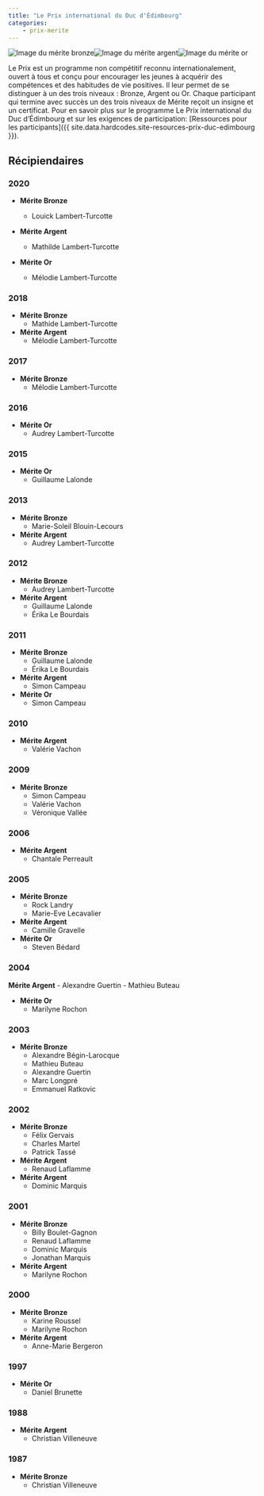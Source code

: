 ```yaml
---
title: "Le Prix international du Duc d'Édimbourg"
categories: 
    - prix-merite
---
```




<div class="duc-edimbourg">
<img src="{{ site.url }}{{ site.baseurl }}{{ site.data.hardcodes.img-medaille-duc-edimbourg-bronze }}" title="Image du mérite bronze" /><img src="{{ site.url }}{{ site.baseurl }}{{ site.data.hardcodes.img-medaille-duc-edimbourg-argent }}" title="Image du mérite argent" /><img src="{{ site.url }}{{ site.baseurl }}{{ site.data.hardcodes.img-medaille-duc-edimbourg-or }}" title="Image du mérite or" />
</div>

Le Prix est un programme non compétitif reconnu internationalement, ouvert à tous et conçu pour encourager les jeunes à acquérir des compétences et des habitudes de vie positives. Il leur permet de se distinguer à un des trois niveaux : Bronze, Argent ou Or. Chaque participant qui termine avec succès un des trois niveaux de Mérite reçoit un insigne et un certificat. Pour en savoir plus sur le programme Le Prix international du Duc d’Édimbourg et sur les exigences de participation: [Ressources pour les participants]({{ site.data.hardcodes.site-resources-prix-duc-edimbourg }}).

## Récipiendaires


### 2020	
- **Mérite Bronze** 
    - Louick Lambert-Turcotte	
    
- **Mérite Argent** 
    - Mathilde Lambert-Turcotte	
    
- **Mérite Or** 
    - Mélodie Lambert-Turcotte

### 2018

- **Mérite Bronze** 
    - Mathide Lambert-Turcotte	
- **Mérite Argent** 
    - Mélodie Lambert-Turcotte	
        
### 2017

- **Mérite Bronze** 
    - Mélodie Lambert-Turcotte	
 
### 2016	

- **Mérite Or** 
    - Audrey Lambert-Turcotte

### 2015	

- **Mérite Or** 
    - Guillaume Lalonde

### 2013	

- **Mérite Bronze** 
    - Marie-Soleil Blouin-Lecours	
- **Mérite Argent** 
    - Audrey Lambert-Turcotte	

### 2012	

- **Mérite Bronze** 
    - Audrey Lambert-Turcotte	
- **Mérite Argent** 
    - Guillaume Lalonde
    - Érika Le Bourdais	

### 2011	

- **Mérite Bronze** 
    - Guillaume Lalonde	
    - Érika Le Bourdais
- **Mérite Argent** 
    - Simon Campeau	
- **Mérite Or** 
    - Simon Campeau

### 2010	

- **Mérite Argent** 
    - Valérie Vachon

### 2009	

- **Mérite Bronze** 
    - Simon Campeau	 
    - Valérie Vachon
    - Véronique Vallée

### 2006	

- **Mérite Argent** 
    - Chantale Perreault

### 2005	

- **Mérite Bronze** 
    - Rock Landry	
    - Marie-Eve Lecavalier
- **Mérite Argent** 
    - Camille Gravelle	
- **Mérite Or** 
    - Steven Bédard

### 2004	

**Mérite Argent** 
    - Alexandre Guertin	
    - Mathieu Buteau
- **Mérite Or** 
    - Marilyne Rochon

### 2003	 

- **Mérite Bronze**
    - Alexandre Bégin-Larocque
    - Mathieu Buteau
    - Alexandre Guertin
    - Marc Longpré
    - Emmanuel Ratkovic

### 2002	

- **Mérite Bronze** 
    - Félix Gervais
    - Charles Martel	
    - Patrick Tassé
- **Mérite Argent** 
    - Renaud Laflamme	
- **Mérite Argent** 
    - Dominic Marquis

### 2001	

- **Mérite Bronze** 
    - Billy Boulet-Gagnon	
    - Renaud Laflamme
    - Dominic Marquis
    - Jonathan Marquis
- **Mérite Argent** 
    - Marilyne Rochon

### 2000	

- **Mérite Bronze** 
    - Karine Roussel
    - Marilyne Rochon	
- **Mérite Argent** 
    - Anne-Marie Bergeron	

### 1997	

- **Mérite Or** 
    - Daniel Brunette

### 1988	

- **Mérite Argent** 
    - Christian Villeneuve

### 1987	

- **Mérite Bronze** 
    - Christian Villeneuve